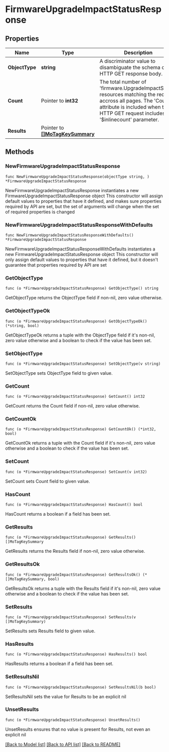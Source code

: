 # FirmwareUpgradeImpactStatusResponse

## Properties

Name | Type | Description | Notes
------------ | ------------- | ------------- | -------------
**ObjectType** | **string** | A discriminator value to disambiguate the schema of a HTTP GET response body. | 
**Count** | Pointer to **int32** | The total number of &#39;firmware.UpgradeImpactStatus&#39; resources matching the request, accross all pages. The &#39;Count&#39; attribute is included when the HTTP GET request includes the &#39;$inlinecount&#39; parameter. | [optional] 
**Results** | Pointer to [**[]MoTagKeySummary**](MoTagKeySummary.md) |  | [optional] 

## Methods

### NewFirmwareUpgradeImpactStatusResponse

`func NewFirmwareUpgradeImpactStatusResponse(objectType string, ) *FirmwareUpgradeImpactStatusResponse`

NewFirmwareUpgradeImpactStatusResponse instantiates a new FirmwareUpgradeImpactStatusResponse object
This constructor will assign default values to properties that have it defined,
and makes sure properties required by API are set, but the set of arguments
will change when the set of required properties is changed

### NewFirmwareUpgradeImpactStatusResponseWithDefaults

`func NewFirmwareUpgradeImpactStatusResponseWithDefaults() *FirmwareUpgradeImpactStatusResponse`

NewFirmwareUpgradeImpactStatusResponseWithDefaults instantiates a new FirmwareUpgradeImpactStatusResponse object
This constructor will only assign default values to properties that have it defined,
but it doesn't guarantee that properties required by API are set

### GetObjectType

`func (o *FirmwareUpgradeImpactStatusResponse) GetObjectType() string`

GetObjectType returns the ObjectType field if non-nil, zero value otherwise.

### GetObjectTypeOk

`func (o *FirmwareUpgradeImpactStatusResponse) GetObjectTypeOk() (*string, bool)`

GetObjectTypeOk returns a tuple with the ObjectType field if it's non-nil, zero value otherwise
and a boolean to check if the value has been set.

### SetObjectType

`func (o *FirmwareUpgradeImpactStatusResponse) SetObjectType(v string)`

SetObjectType sets ObjectType field to given value.


### GetCount

`func (o *FirmwareUpgradeImpactStatusResponse) GetCount() int32`

GetCount returns the Count field if non-nil, zero value otherwise.

### GetCountOk

`func (o *FirmwareUpgradeImpactStatusResponse) GetCountOk() (*int32, bool)`

GetCountOk returns a tuple with the Count field if it's non-nil, zero value otherwise
and a boolean to check if the value has been set.

### SetCount

`func (o *FirmwareUpgradeImpactStatusResponse) SetCount(v int32)`

SetCount sets Count field to given value.

### HasCount

`func (o *FirmwareUpgradeImpactStatusResponse) HasCount() bool`

HasCount returns a boolean if a field has been set.

### GetResults

`func (o *FirmwareUpgradeImpactStatusResponse) GetResults() []MoTagKeySummary`

GetResults returns the Results field if non-nil, zero value otherwise.

### GetResultsOk

`func (o *FirmwareUpgradeImpactStatusResponse) GetResultsOk() (*[]MoTagKeySummary, bool)`

GetResultsOk returns a tuple with the Results field if it's non-nil, zero value otherwise
and a boolean to check if the value has been set.

### SetResults

`func (o *FirmwareUpgradeImpactStatusResponse) SetResults(v []MoTagKeySummary)`

SetResults sets Results field to given value.

### HasResults

`func (o *FirmwareUpgradeImpactStatusResponse) HasResults() bool`

HasResults returns a boolean if a field has been set.

### SetResultsNil

`func (o *FirmwareUpgradeImpactStatusResponse) SetResultsNil(b bool)`

 SetResultsNil sets the value for Results to be an explicit nil

### UnsetResults
`func (o *FirmwareUpgradeImpactStatusResponse) UnsetResults()`

UnsetResults ensures that no value is present for Results, not even an explicit nil

[[Back to Model list]](../README.md#documentation-for-models) [[Back to API list]](../README.md#documentation-for-api-endpoints) [[Back to README]](../README.md)


